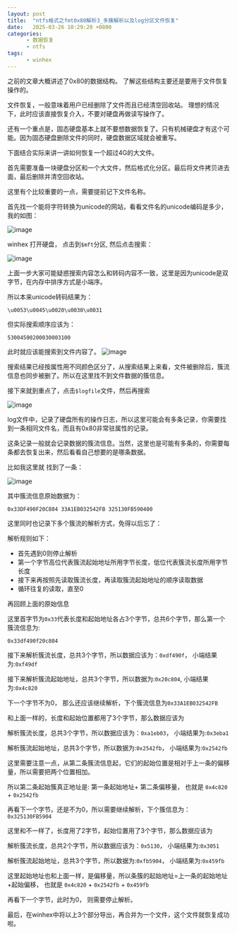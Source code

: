 ```yaml
---
layout: post
title:  "ntfs格式之fmt0x80解析3_多簇解析以及log分区文件恢复"
date:   2025-03-26 10:29:20 +0800
categories:
      - 数据恢复
      - ntfs
tags:
      - winhex
---
```


之前的文章大概讲述了0x80的数据结构。 了解这些结构主要还是要用于文件恢复操作的。

文件恢复，一般意味着用户已经删除了文件而且已经清空回收站。 理想的情况下，此时应该直接恢复介入，不要对硬盘再做读写操作了。

还有一个重点是，固态硬盘基本上就不要想数据恢复了。只有机械硬盘才有这个可能。因为固态硬盘删除文件的同时，硬盘数据区域就会被重写。

下面结合实际来讲一讲如何恢复一个超过4G的大文件。

首先需要准备一块硬盘分区和一个大文件，然后格式化分区。最后将文件拷贝进去面，最后删除并清空回收站。

这里有个比较重要的一点，需要提前记下文件名称。

首先找一个能将字符转换为unicode的网站，看看文件名的unicode编码是多少，我的如图：

![image](https://github.com/user-attachments/assets/2a40ed26-b500-4587-b976-b73b034135ba)


winhex 打开硬盘， 点击到`$mft`分区, 然后点击搜索：

![image](https://github.com/user-attachments/assets/90731114-0941-4031-96f8-9687e16de06a)

上面一步大家可能疑惑搜索内容怎么和转码内容不一致，这里是因为unicode是双字节，在内存中排序方式是小端序。

所以本来unicode转码结果为：
```
\u0053\u0045\u0020\u0030\u0031
```
但实际搜索顺序应该为：
```
53004500200030003100
```

此时就应该能搜索到文件内容了。
![image](https://github.com/user-attachments/assets/116e310b-e995-44db-8881-ed86d28d41c4)

搜索结果已经按属性用不同颜色区分了，从搜索结果上来看，文件被删除后，簇流信息也同步被删了。所以在这里找不到文件数据的簇信息。


接下来就到重点了，点击`$logfile`文件，然后再搜索

![image](https://github.com/user-attachments/assets/bc348caa-21b2-4fb0-8fbf-2c6effcabac2)


log文件中，记录了硬盘所有的操作日志，所以这里可能会有多条记录，你需要找到一条相同文件名，而且有0x80非常驻属性的记录。

这条记录一般就会记录数据的簇流信息。当然，这里也是可能有多条的，你需要每条都去恢复出来，然后看看自己想要的是哪条数据。

比如我这里就 找到了一条：

![image](https://github.com/user-attachments/assets/03f24d02-f09e-45e7-bcee-e4299f746ed8)

其中簇流信息原始数据为：
```
0x33DF490F20C804 33A1EB032542FB 325130FB590400
```

这里同时也记录下多个簇流的解析方式，免得以后忘了：

解析规则如下：
- 首先遇到0则停止解析
- 第一个字节高位代表簇流起始地址所用字节长度，低位代表簇流长度所用字节长度
- 接下来再按照先读取簇流长度，再读取簇流起始地址的顺序读取数据
- 循环往复的读取，直至0

再回顾上面的原始信息

这里首字节为`0x33`代表长度和起始地址各占3个字节，总共6个字节，那么第一个簇流信息为:
```
0x33df490f20c804
```

接下来解析簇流长度，总共3个字节，所以数据应该为：`0xdf490f`， 小端结果为:`0xf49df`

接下来解析簇流起始地址，总共3个字节，所以数据为:`0x20c804`,  小端结果为:`0x4c820`

下一个字节不为0， 那么还应该继续解析，下个簇流信息为`0x33A1EB032542FB`

和上面一样的，长度和起始位置都用了3个字节，那么数据应该为

解析簇流长度，总共3个字节，所以数据应该为：`0xa1eb03`， 小端结果为:`0x3eba1`

解析簇流起始地址，总共3个字节，所以数据为:`0x2542fb`， 小端结果为:`0x2542fb`

这里需要注意一点，从第二条簇流信息起，它们的起始位置是相对于上一条的偏移量，所以需要把两个位置相加。

所以第二条起始簇真正地址是: 第一条起始地址+ 第二条偏移量， 也就是 `0x4c820` + `0x2542fb`


再看下一个字节，还是不为0，所以需要继续解析，下个簇信息为：`0x325130FB5904`

这里和不一样了，长度用了2字节，起始位置用了3个字节，那么数据应该为

解析簇流长度，总共2个字节，所以数据应该为：`0x5130`， 小端结果为:`0x3051`

解析簇流起始地址，总共3个字节，所以数据为:`0xfb5904`， 小端结果为:`0x459fb`

这里起始地址也和上面一样，是偏移量，所以条簇的起始地址=上一条的起始地址+起始偏移， 也就是 `0x4c820` + `0x2542fb` + `0x459fb`

再看下一个字节，此时为0， 则需要停止解析。

最后，在winhex中将以上3个部分导出，再合并为一个文件，这个文件就恢复成功啦。




